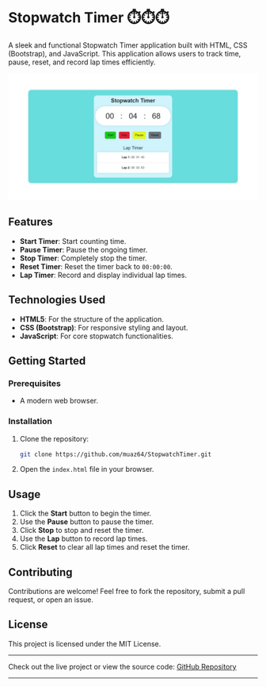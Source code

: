 
# Stopwatch Timer ⏱️⏱️⏱️

A sleek and functional Stopwatch Timer application built with HTML, CSS (Bootstrap), and JavaScript. This application allows users to track time, pause, reset, and record lap times efficiently.

![Stopwatch Timer Screenshot](./StopwatchTimer.jpeg)

## Features
- **Start Timer**: Start counting time.
- **Pause Timer**: Pause the ongoing timer.
- **Stop Timer**: Completely stop the timer.
- **Reset Timer**: Reset the timer back to `00:00:00`.
- **Lap Timer**: Record and display individual lap times.

## Technologies Used
- **HTML5**: For the structure of the application.
- **CSS (Bootstrap)**: For responsive styling and layout.
- **JavaScript**: For core stopwatch functionalities.

## Getting Started

### Prerequisites
- A modern web browser.

### Installation
1. Clone the repository:
   ```bash
   git clone https://github.com/muaz64/StopwatchTimer.git
   ```
2. Open the `index.html` file in your browser.

## Usage
1. Click the **Start** button to begin the timer.
2. Use the **Pause** button to pause the timer.
3. Click **Stop** to stop and reset the timer.
4. Use the **Lap** button to record lap times.
5. Click **Reset** to clear all lap times and reset the timer.


## Contributing
Contributions are welcome! Feel free to fork the repository, submit a pull request, or open an issue.

## License
This project is licensed under the MIT License.

---

Check out the live project or view the source code: [GitHub Repository](https://github.com/muaz64/StopwatchTimer.git)


---